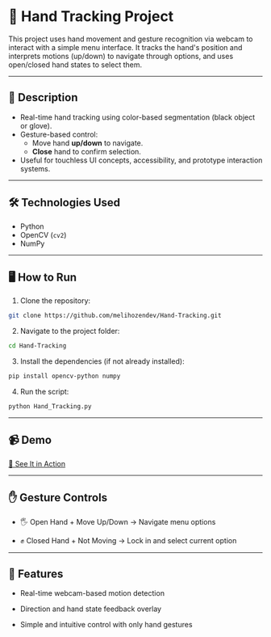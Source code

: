 # 🤖 Hand Tracking Project

This project uses hand movement and gesture recognition via webcam to interact with a simple menu interface. It tracks the hand's position and interprets motions (up/down) to navigate through options, and uses open/closed hand states to select them.

---

## 🧠 Description

- Real-time hand tracking using color-based segmentation (black object or glove).
- Gesture-based control: 
  - Move hand **up/down** to navigate.
  - **Close** hand to confirm selection.
- Useful for touchless UI concepts, accessibility, and prototype interaction systems.

---

## 🛠️ Technologies Used

- Python
- OpenCV (`cv2`)
- NumPy

---

## 🖥️ How to Run

1. Clone the repository:

```bash
git clone https://github.com/melihozendev/Hand-Tracking.git
```

2. Navigate to the project folder:

```bash
cd Hand-Tracking
```

3. Install the dependencies (if not already installed):

```bash
pip install opencv-python numpy
```

4. Run the script:

```bash
python Hand_Tracking.py
```

---

## 📹 Demo

[🎥 See It in Action](https://github.com/user-attachments/assets/fca44335-71dc-44d0-b2b8-ca925decf7e0)

---

## ✋ Gesture Controls

- 🖐️ Open Hand + Move Up/Down → Navigate menu options

- ✊ Closed Hand + Not Moving → Lock in and select current option

---

## 🎯 Features
- Real-time webcam-based motion detection

- Direction and hand state feedback overlay

- Simple and intuitive control with only hand gestures
